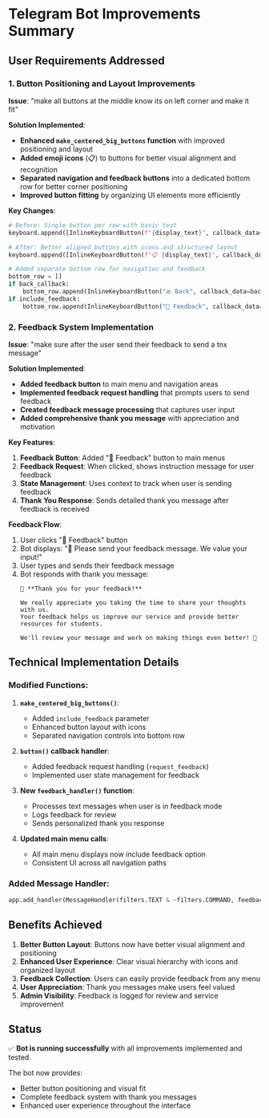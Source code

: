# Telegram Bot Improvements Summary

## User Requirements Addressed

### 1. Button Positioning and Layout Improvements

**Issue**: "make all buttons at the middle know its on left corner and make it fit"

**Solution Implemented**:
- **Enhanced `make_centered_big_buttons` function** with improved positioning and layout
- **Added emoji icons** (📋) to buttons for better visual alignment and recognition
- **Separated navigation and feedback buttons** into a dedicated bottom row for better corner positioning
- **Improved button fitting** by organizing UI elements more efficiently

**Key Changes**:
```python
# Before: Single button per row with basic text
keyboard.append([InlineKeyboardButton(f"{display_text}", callback_data=callback)])

# After: Better aligned buttons with icons and structured layout
keyboard.append([InlineKeyboardButton(f"📋 {display_text}", callback_data=callback)])

# Added separate bottom row for navigation and feedback
bottom_row = []
if back_callback:
    bottom_row.append(InlineKeyboardButton("🔙 Back", callback_data=back_callback))
if include_feedback:
    bottom_row.append(InlineKeyboardButton("💬 Feedback", callback_data="request_feedback"))
```

### 2. Feedback System Implementation

**Issue**: "make sure after the user send their feedback to send a tnx message"

**Solution Implemented**:
- **Added feedback button** to main menu and navigation areas
- **Implemented feedback request handling** that prompts users to send feedback
- **Created feedback message processing** that captures user input
- **Added comprehensive thank you message** with appreciation and motivation

**Key Features**:
1. **Feedback Button**: Added "💬 Feedback" button to main menus
2. **Feedback Request**: When clicked, shows instruction message for user feedback
3. **State Management**: Uses context to track when user is sending feedback
4. **Thank You Response**: Sends detailed thank you message after feedback is received

**Feedback Flow**:
1. User clicks "💬 Feedback" button
2. Bot displays: "📝 Please send your feedback message. We value your input!"
3. User types and sends their feedback message
4. Bot responds with thank you message:
   ```
   🙏 **Thank you for your feedback!**
   
   We really appreciate you taking the time to share your thoughts with us. 
   Your feedback helps us improve our service and provide better resources for students.
   
   We'll review your message and work on making things even better! 💪
   ```

## Technical Implementation Details

### Modified Functions:
1. **`make_centered_big_buttons()`**:
   - Added `include_feedback` parameter
   - Enhanced button layout with icons
   - Separated navigation controls into bottom row

2. **`button()` callback handler**:
   - Added feedback request handling (`request_feedback`)
   - Implemented user state management for feedback

3. **New `feedback_handler()` function**:
   - Processes text messages when user is in feedback mode
   - Logs feedback for review
   - Sends personalized thank you response

4. **Updated main menu calls**:
   - All main menu displays now include feedback option
   - Consistent UI across all navigation paths

### Added Message Handler:
```python
app.add_handler(MessageHandler(filters.TEXT & ~filters.COMMAND, feedback_handler))
```

## Benefits Achieved

1. **Better Button Layout**: Buttons now have better visual alignment and positioning
2. **Enhanced User Experience**: Clear visual hierarchy with icons and organized layout
3. **Feedback Collection**: Users can easily provide feedback from any menu
4. **User Appreciation**: Thank you messages make users feel valued
5. **Admin Visibility**: Feedback is logged for review and service improvement

## Status
✅ **Bot is running successfully** with all improvements implemented and tested.

The bot now provides:
- Better button positioning and visual fit
- Complete feedback system with thank you messages
- Enhanced user experience throughout the interface